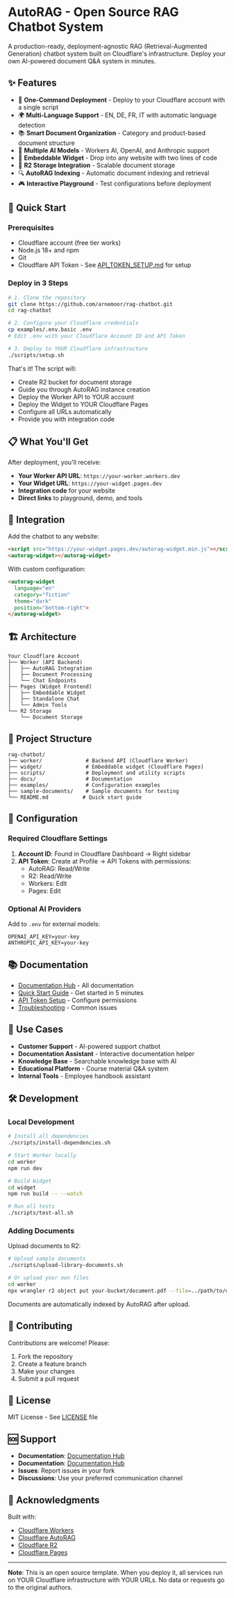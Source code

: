 # AutoRAG - Open Source RAG Chatbot System

A production-ready, deployment-agnostic RAG (Retrieval-Augmented Generation) chatbot system built on Cloudflare's infrastructure. Deploy your own AI-powered document Q&A system in minutes.

## ✨ Features

- 🚀 **One-Command Deployment** - Deploy to your Cloudflare account with a single script
- 🌍 **Multi-Language Support** - EN, DE, FR, IT with automatic language detection
- 📚 **Smart Document Organization** - Category and product-based document structure
- 🤖 **Multiple AI Models** - Workers AI, OpenAI, and Anthropic support
- 🎨 **Embeddable Widget** - Drop into any website with two lines of code
- 📁 **R2 Storage Integration** - Scalable document storage
- 🔍 **AutoRAG Indexing** - Automatic document indexing and retrieval
- 🎮 **Interactive Playground** - Test configurations before deployment

## 🚀 Quick Start

### Prerequisites

- Cloudflare account (free tier works)
- Node.js 18+ and npm
- Git
- Cloudflare API Token - See [API_TOKEN_SETUP.md](docs/API_TOKEN_SETUP.md) for setup

### Deploy in 3 Steps

```bash
# 1. Clone the repository
git clone https://github.com/arnemoor/rag-chatbot.git
cd rag-chatbot

# 2. Configure your Cloudflare credentials
cp examples/.env.basic .env
# Edit .env with your Cloudflare Account ID and API Token

# 3. Deploy to YOUR Cloudflare infrastructure
./scripts/setup.sh
```

That's it! The script will:
- Create R2 bucket for document storage
- Guide you through AutoRAG instance creation
- Deploy the Worker API to YOUR account
- Deploy the Widget to YOUR Cloudflare Pages
- Configure all URLs automatically
- Provide you with integration code

## 📋 What You'll Get

After deployment, you'll receive:
- **Your Worker API URL**: `https://your-worker.workers.dev`
- **Your Widget URL**: `https://your-widget.pages.dev`
- **Integration code** for your website
- **Direct links** to playground, demo, and tools

## 🔧 Integration

Add the chatbot to any website:

```html
<script src="https://your-widget.pages.dev/autorag-widget.min.js"></script>
<autorag-widget></autorag-widget>
```

With custom configuration:

```html
<autorag-widget 
  language="en"
  category="fiction"
  theme="dark"
  position="bottom-right">
</autorag-widget>
```

## 🏗️ Architecture

```
Your Cloudflare Account
├── Worker (API Backend)
│   ├── AutoRAG Integration
│   ├── Document Processing
│   └── Chat Endpoints
├── Pages (Widget Frontend)
│   ├── Embeddable Widget
│   ├── Standalone Chat
│   └── Admin Tools
└── R2 Storage
    └── Document Storage
```

## 📁 Project Structure

```
rag-chatbot/
├── worker/              # Backend API (Cloudflare Worker)
├── widget/              # Embeddable widget (Cloudflare Pages)  
├── scripts/             # Deployment and utility scripts
├── docs/                # Documentation
├── examples/            # Configuration examples
├── sample-documents/    # Sample documents for testing
└── README.md           # Quick start guide
```

## 🔐 Configuration

### Required Cloudflare Settings

1. **Account ID**: Found in Cloudflare Dashboard → Right sidebar
2. **API Token**: Create at Profile → API Tokens with permissions:
   - AutoRAG: Read/Write
   - R2: Read/Write
   - Workers: Edit
   - Pages: Edit

### Optional AI Providers

Add to `.env` for external models:
```env
OPENAI_API_KEY=your-key
ANTHROPIC_API_KEY=your-key
```

## 📚 Documentation

- [Documentation Hub](./docs/README.md) - All documentation
- [Quick Start Guide](./docs/ESSENTIAL.md) - Get started in 5 minutes
- [API Token Setup](./docs/API_TOKEN_SETUP.md) - Configure permissions
- [Troubleshooting](./docs/TROUBLESHOOTING.md) - Common issues

## 🎯 Use Cases

- **Customer Support** - AI-powered support chatbot
- **Documentation Assistant** - Interactive documentation helper
- **Knowledge Base** - Searchable knowledge base with AI
- **Educational Platform** - Course material Q&A system
- **Internal Tools** - Employee handbook assistant

## 🛠️ Development

### Local Development

```bash
# Install all dependencies
./scripts/install-dependencies.sh

# Start Worker locally
cd worker
npm run dev

# Build Widget
cd widget
npm run build -- --watch

# Run all tests
./scripts/test-all.sh
```

### Adding Documents

Upload documents to R2:
```bash
# Upload sample documents
./scripts/upload-library-documents.sh

# Or upload your own files
cd worker
npx wrangler r2 object put your-bucket/document.pdf --file=../path/to/document.pdf
```

Documents are automatically indexed by AutoRAG after upload.

## 🤝 Contributing

Contributions are welcome! Please:
1. Fork the repository
2. Create a feature branch
3. Make your changes
4. Submit a pull request

## 📄 License

MIT License - See [LICENSE](./LICENSE) file

## 🆘 Support

- **Documentation**: [Documentation Hub](./documentation/README.md)
- **Documentation**: [Documentation Hub](./docs/README.md)
- **Issues**: Report issues in your fork
- **Discussions**: Use your preferred communication channel

## 🙏 Acknowledgments

Built with:
- [Cloudflare Workers](https://workers.cloudflare.com)
- [Cloudflare AutoRAG](https://developers.cloudflare.com/vectorize/)
- [Cloudflare R2](https://developers.cloudflare.com/r2/)
- [Cloudflare Pages](https://pages.cloudflare.com)

---

**Note**: This is an open source template. When you deploy it, all services run on YOUR Cloudflare infrastructure with YOUR URLs. No data or requests go to the original authors.